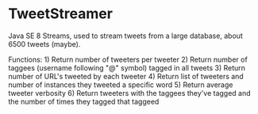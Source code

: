 # TweetStreamer
Java SE 8 Streams, used to stream tweets from a large database, about 6500 tweets (maybe).

Functions: 
            1) Return number of tweeters per tweeter
            2) Return number of taggees (username following "@" symbol) tagged in all tweets
            3) Return number of URL's tweeted by each tweeter
            4) Return list of tweeters and number of instances they tweeted a specific word
            5) Return average tweeter verbosity
            6) Return tweeters with the taggees they've tagged and the number of times they tagged that taggeed
